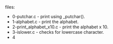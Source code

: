 files:
- 0-putchar.c - print using _putchar().
- 1-alphabet.c - print the alphabet.
- 2-print_alphabet_x10.c - print the alphabet x 10.
- 3-islower.c - checks for lowercase character.
- 4
